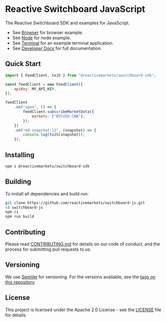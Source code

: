 # Reactive Switchboard JavaScript

The Reactive Switchboard SDK and examples for JavaScript.

* See [Browser](./packages/examples-browser/src/index.tsx) for browser example.
* See [Node](./packages/examples-node/src/index.ts) for node example.
* See [Terminal](./packages/terminal/README.md) for an example terminal application.
* See [Developer Docs](https://developer.reactivemarkets.com) for full documentation.

## Quick Start

```js
import { FeedClient, toJS } from "@reactivemarkets/switchboard-sdk";

const feedClient = new FeedClient({
    apiKey: MY_API_KEY,
});

feedClient
    .on("open", () => {
        feedClient.subscribeMarketData({
            markets: ["BTCUSD-CNB"],
        });
    })
    .on("md-snapshot-l2", (snapshot) => {
        console.log(toJS(snapshot));
    });
```

## Installing

```bash
npm i @reactivemarkets/switchboard-sdk
```

## Building

To install all dependencies and build run:

```bash
git clone https://github.com/reactivemarkets/switchboard-js.git
cd switchboard-js
npm ci
npm run build
```

## Contributing

Please read [CONTRIBUTING.md](CONTRIBUTING.md) for details
on our code of conduct, and the process for submitting pull requests to us.

## Versioning

We use [SemVer](http://semver.org/) for versioning. For the versions available, see the [tags on
this repository](https://github.com/reactivemarkets/switchboard-js/tags).

## License

This project is licensed under the Apache 2.0 License - see the [LICENSE](LICENSE) file for
details.

